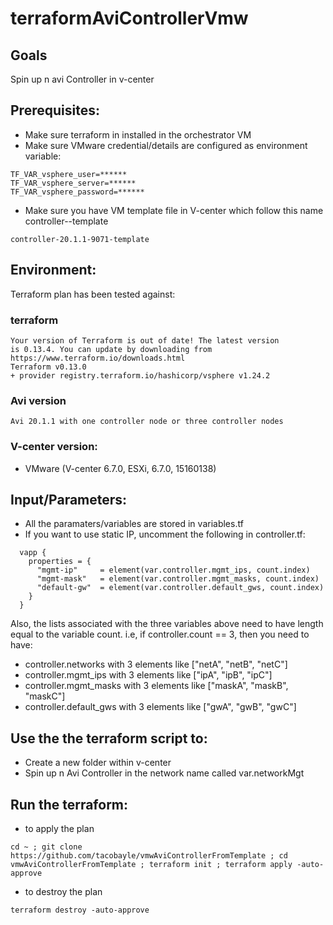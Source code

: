 # terraformAviControllerVmw

## Goals
Spin up n avi Controller in v-center

## Prerequisites:
- Make sure terraform in installed in the orchestrator VM
- Make sure VMware credential/details are configured as environment variable:
```
TF_VAR_vsphere_user=******
TF_VAR_vsphere_server=******
TF_VAR_vsphere_password=******
```
- Make sure you have VM template file in V-center which follow this name controller-<avi-version>-template
```
controller-20.1.1-9071-template
```

## Environment:

Terraform plan has been tested against:

### terraform

```
Your version of Terraform is out of date! The latest version
is 0.13.4. You can update by downloading from https://www.terraform.io/downloads.html
Terraform v0.13.0
+ provider registry.terraform.io/hashicorp/vsphere v1.24.2
```

### Avi version
```
Avi 20.1.1 with one controller node or three controller nodes
```

### V-center version:
- VMware (V-center 6.7.0, ESXi, 6.7.0, 15160138)

## Input/Parameters:
- All the paramaters/variables are stored in variables.tf
- If you want to use static IP, uncomment the following in controller.tf:
```
  vapp {
    properties = {
      "mgmt-ip"     = element(var.controller.mgmt_ips, count.index)
      "mgmt-mask"   = element(var.controller.mgmt_masks, count.index)
      "default-gw"  = element(var.controller.default_gws, count.index)
    }
  }
```
Also, the lists associated with the three variables above need to have length equal to the variable count.
i.e, if controller.count == 3, then you need to have:
  - controller.networks with 3 elements like ["netA", "netB", "netC"]
  - controller.mgmt_ips with 3 elements like ["ipA", "ipB", "ipC"]
  - controller.mgmt_masks with 3 elements like ["maskA", "maskB", "maskC"]
  - controller.default_gws with 3 elements like ["gwA", "gwB", "gwC"]

## Use the the terraform script to:
- Create a new folder within v-center
- Spin up n Avi Controller in the network name called var.networkMgt

## Run the terraform:
- to apply the plan
```
cd ~ ; git clone https://github.com/tacobayle/vmwAviControllerFromTemplate ; cd vmwAviControllerFromTemplate ; terraform init ; terraform apply -auto-approve
```
- to destroy the plan
```
terraform destroy -auto-approve
```
